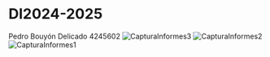 # DI2024-2025
Pedro Bouyón Delicado
4245602
![CapturaInformes3](https://github.com/user-attachments/assets/a9c65853-b452-4c14-b533-3cca84cb84b2)
![CapturaInformes2](https://github.com/user-attachments/assets/9a8d7bb7-20b6-42e0-b78d-cdf8b799d96b)
![CapturaInformes1](https://github.com/user-attachments/assets/7bc6fdab-b592-4463-b49f-349e35b3f1ea)
